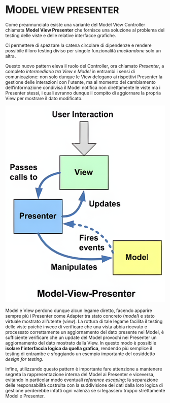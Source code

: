 # <big>M</big>ODEL VIEW PRESENTER

Come preannunciato esiste una variante del Model View Controller chiamata __Model View Presenter__ che fornisce una soluzione al problema del testing delle viste e delle relative interfacce grafiche. 

Ci permettere di spezzare la catena circolare di dipendenze e rendere possibile il loro testing diviso per singole funzionalità _mockandone_ solo un altra.

Questo nuovo pattern eleva il ruolo del Controller, ora chiamato _Presenter_, a completo _intermediario tra View e Model_ in entrambi i sensi di comunicazione: non solo dunque le View delegano ai rispettivi Presenter la gestione delle interazioni con l'utente, ma al momento del cambiamento dell'informazione condivisa il Model notifica non direttamente le viste ma i Presenter stessi, i quali avranno dunque il compito di aggiornare la propria View per mostrare il dato modificato. 

![MVP](/assets/09_model-view-presenter.png)

Model e View perdono dunque alcun legame diretto, facendo apparire sempre più i Presenter come Adapter tra stato concreto (_model_) e stato virtuale mostrato all'utente (_view_).
La rottura di tale legame facilita il testing delle viste poiché invece di verificare che una vista abbia ricevuto e processato correttamente un aggiornamento del dato presente nel Model, è sufficiente verificare che un update del Model provochi nei Presenter un aggiornamento del dato mostrato dalla View.
In questo modo è possibile __isolare l'interfaccia logica da quella grafica__, rendendo più semplice il testing di entrambe e sfoggiando un esempio importante del cosiddetto _design for testing_.

Infine, utilizzando questo pattern è importante fare attenzione a mantenere segreta la rappresentazione interna del Model ai Presenter e viceversa, evitando in particolar modo eventuali _reference escaping_; la separazione delle responsabilità costruita con la suddivisione dei dati dalla loro logica di gestione perderebbe infatti ogni valenza se si legassero troppo strettamente Model e Presenter.
